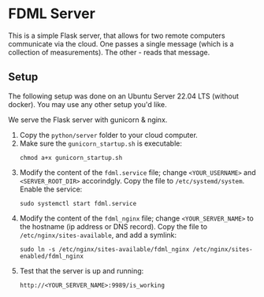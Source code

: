 # FDML Server

This is a simple Flask server, that allows for two remote computers communicate via the cloud. One passes a single message (which is a collection of measurements). The other - reads that message.

## Setup

The following setup was done on an Ubuntu Server 22.04 LTS (without docker).
You may use any other setup you'd like.

We serve the Flask server with gunicorn & nginx.

1. Copy the `python/server` folder to your cloud computer.
2. Make sure the `gunicorn_startup.sh` is executable: 
    ```
    chmod a+x gunicorn_startup.sh
    ```
2. Modify the content of the `fdml.service` file; change `<YOUR_USERNAME>` and `<SERVER_ROOT_DIR>` accorindgly.
Copy the file to `/etc/systemd/system`. Enable the service:
    ```
    sudo systemctl start fdml.service 
    ```
3. Modify the content of the `fdml_nginx` file; change `<YOUR_SERVER_NAME>` to the hostname (ip address or DNS record). Copy the file to `/etc/nginx/sites-available`, and add a symlink:
    ```
    sudo ln -s /etc/nginx/sites-available/fdml_nginx /etc/nginx/sites-enabled/fdml_nginx
    ```
4. Test that the server is up and running:
    ```
    http://<YOUR_SERVER_NAME>:9989/is_working
    ```
